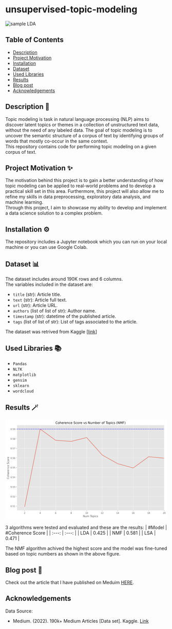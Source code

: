 # unsupervised-topic-modeling

![sample LDA](https://github.com/0xArwa/unsupervised-topic-modeling/blob/main/images/Figures%20of%20words%20associated%20with%20each%20topic%20for%20LDA%20Model.png)
## Table of Contents
- <a href="#1"> Description </a>
- <a href="#2"> Project Motivation </a>
- <a href="#3"> Installation </a>
- <a href="#4"> Dataset </a>
- <a href="#5"> Used Libraries </a>
- <a href="#6"> Results </a>
- <a href="#7"> Blog post </a>
- <a href="#8"> Acknowledgements </a>
<a id='1'></a>
## Description 📜
Topic modeling is task in natural language processing (NLP) aims to discover latent topics or themes in a collection of unstructured text data, without the need of any labeled data. The goal of topic modeling is to uncover the semantic structure of a corpus of text by identifying groups of words that mostly co-occur in the same context. <br> This repository contains code for performing topic modeling on a given corpus of text.
<a id='2'></a>
## Project Motivation ✨
The motivation behind this project is to gain a better understanding of how topic 
modeling can be applied to real-world problems and to develop a practical skill set in this area.
Furthermore, this project will also allow me to refine my skills in data preprocessing,
exploratory data analysis, and machine learning. <br> Through this project, I aim to showcase my ability
to develop and implement a data science solution to a complex problem.
<a id='3'></a>
## Installation ⚙️
The repository includes a Jupyter notebook which you can run on your local machine or you can use Google Colab.

<a id='4'></a>
## Dataset 📊
The dataset includes around 190K rows and 6 columns. <br>
The variables included in the dataset are:

- `title` (str): Article title.
- `text` (str): Article full text.
- `url` (str): Article URL.
- `authors` (list of list of str): Author name.
- `timestamp` (str): datetime of the published article.
- `tags` (list of list of str): List of tags associated to the article.

The dataset was retrived from Kaggle [<a href="https://www.kaggle.com/datasets/fabiochiusano/medium-articles?resource=download">link</a>]
<a id='5'></a>
## Used Libraries 📚
- `Pandas`
- `NLTK`
- `matplotlib`
- `gensim`
- `sklearn`
- `wordcloud`

<a id='6'></a>
## Results 🪄
![scores](https://github.com/0xArwa/unsupervised-topic-modeling/blob/main/images/output.png)

3 algorithms were tested and evaluated and these are the results:
| #Model    | #Coherence Score   |
| :---: | :---: |
| LDA   | 0.425   |
| NMF   | 0.581   |
| LSA   | 0.471   |

The NMF algorithm achived the highest score and the model was fine-tuned based on topic numbers as shown in the above figure.
<a id='7'></a>
## Blog post  📝
Check out the article that I have published on Meduim <a href="https://medium.com/@arwaomayrah/a-comparative-analysis-of-lda-nnmf-and-lsa-algorithms-for-topic-modeling-4b6d7ad28a8c">HERE</a>. 

<a id='8'></a>
## Acknowledgements
Data Source:
- Medium. (2022). 190k+ Medium Articles [Data set]. Kaggle. <a href="https://www.kaggle.com/datasets/fabiochiusano/medium-articles?resource=download"> Link </a>

